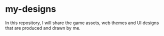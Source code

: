 # my-designs
In this repository, I will share the game assets, web themes and UI designs that are produced and drawn by me.
